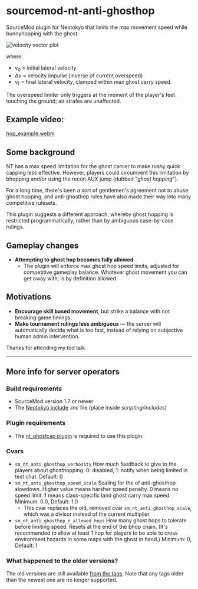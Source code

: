 # sourcemod-nt-anti-ghosthop
SourceMod plugin for Neotokyo that limits the max movement speed while bunnyhopping with the ghost:

![velocity vector plot](https://github.com/Rainyan/sourcemod-nt-anti-ghosthop/assets/6595066/8ecaf061-85e6-4cd9-b45b-937427fada8f)

where:
* v<sub>0</sub> = initial lateral velocity
* Δv = velocity impulse (inverse of current overspeed)
* v<sub>f</sub> = final lateral velocity, clamped within max ghost carry speed.

The overspeed limiter only triggers at the moment of the player's feet touching the ground; air strafes are unaffected.

## Example video:

[hop_example.webm](https://github.com/Rainyan/sourcemod-nt-anti-ghosthop/assets/6595066/1502bdd3-8341-4cc4-ad64-7ab048ff111e)

## Some background
NT has a max speed limitation for the ghost carrier to make rushy quick capping less effective.
However, players could circumvent this limitation by bhopping and/or using the recon AUX jump (dubbed "*ghost hopping*").

For a long time, there's been a sort of gentlemen's agreement not to abuse ghost hopping,
and anti-ghosthop rules have also made their way into many competitive rulesets.

This plugin suggests a different approach, whereby ghost hopping is restricted programmatically, rather than by ambiguous case-by-case rulings.

## Gameplay changes

* **Attempting to ghost hop becomes fully allowed**
  * The plugin will enforce max ghost hop speed limits, adjusted for competitive gameplay balance. Whatever ghost movement you can get away with, is by definition allowed.

## Motivations

* **Encourage skill based movement**, but strike a balance with not breaking game timings.
* **Make tournament rulings less ambiguous** — the server will automatically decide what is too fast, instead of relying on subjective human admin intervention.

Thanks for attending my ted talk.

<hr>

## More info for server operators

### Build requirements
* SourceMod version 1.7 or newer
* The [Neotokyo include](https://github.com/softashell/sourcemod-nt-include) .inc file (place inside <i>scripting/includes</i>)

### Plugin requirements
* The [nt_ghostcap plugin](https://github.com/softashell/nt-sourcemod-plugins/blob/master/scripting/nt_ghostcap.sp) is required to use this plugin.

### Cvars
* `sm_nt_anti_ghosthop_verbosity` How much feedback to give to the players about ghosthopping. 0: disabled, 1: notify when being limited in text chat. Default: 0
* `sm_nt_anti_ghosthop_speed_scale` Scaling for the of anti-ghosthop slowdown. Higher value means harsher speed penalty. 0 means no speed limit. 1 means class-specific land ghost carry max speed. Minimum: 0.0, Default: 1.0
  * This cvar replaces the old, removed cvar `sm_nt_anti_ghosthop_scale`, which was a divisor instead of the current multiplier.
* `sm_nt_anti_ghosthop_n_allowed_hops` How many ghost hops to tolerate before limiting speed. Resets at the end of the bhop chain. (It's recommended to allow at least 1 hop for players to be able to cross environment hazards in some maps with the ghost in hand.) Minimum: 0, Default: 1

### What happened to the older versions?
The old versions are still available [from the tags](https://github.com/Rainyan/sourcemod-nt-anti-ghosthop/tags). Note that any tags older than the newest one are no longer supported.
